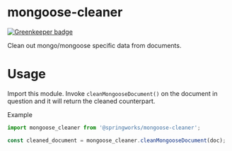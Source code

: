 # mongoose-cleaner

[![Greenkeeper badge](https://badges.greenkeeper.io/Springworks/node-mongoose-cleaner.svg)](https://greenkeeper.io/)

Clean out mongo/mongoose specific data from documents.

# Usage

Import this module. Invoke `cleanMongooseDocument()` on the document in question and it will return the cleaned counterpart.

Example

```javascript
import mongoose_cleaner from '@springworks/mongoose-cleaner';

const cleaned_document = mongoose_cleaner.cleanMongooseDocument(doc);
```
